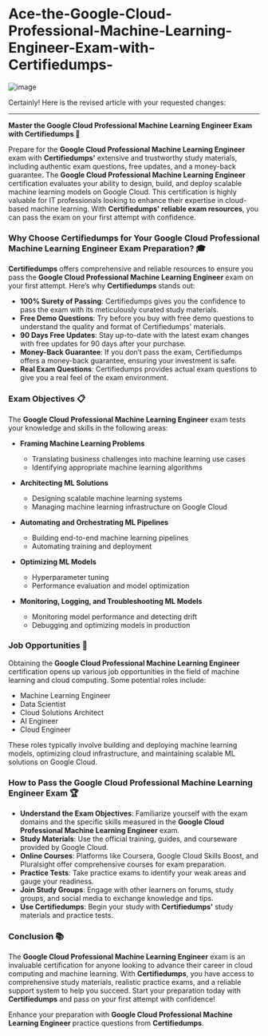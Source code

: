 # Ace-the-Google-Cloud-Professional-Machine-Learning-Engineer-Exam-with-Certifiedumps-
![image](https://github.com/user-attachments/assets/d997c489-84c3-4c95-a244-2b1a51ccd7db)

Certainly! Here is the revised article with your requested changes:

---

**Master the Google Cloud Professional Machine Learning Engineer Exam with Certifiedumps 🚀**

Prepare for the **Google Cloud Professional Machine Learning Engineer** exam with **Certifiedumps'** extensive and trustworthy study materials, including authentic exam questions, free updates, and a money-back guarantee. The **Google Cloud Professional Machine Learning Engineer** certification evaluates your ability to design, build, and deploy scalable machine learning models on Google Cloud. This certification is highly valuable for IT professionals looking to enhance their expertise in cloud-based machine learning. With **Certifiedumps' reliable exam resources**, you can pass the exam on your first attempt with confidence.

### **Why Choose Certifiedumps for Your Google Cloud Professional Machine Learning Engineer Exam Preparation? 🎓**

**Certifiedumps** offers comprehensive and reliable resources to ensure you pass the **Google Cloud Professional Machine Learning Engineer** exam on your first attempt. Here’s why **Certifiedumps** stands out:

- **100% Surety of Passing**: Certifiedumps gives you the confidence to pass the exam with its meticulously curated study materials.
- **Free Demo Questions**: Try before you buy with free demo questions to understand the quality and format of Certifiedumps' materials.
- **90 Days Free Updates**: Stay up-to-date with the latest exam changes with free updates for 90 days after your purchase.
- **Money-Back Guarantee**: If you don’t pass the exam, Certifiedumps offers a money-back guarantee, ensuring your investment is safe.
- **Real Exam Questions**: Certifiedumps provides actual exam questions to give you a real feel of the exam environment.

### **Exam Objectives 📋**

The **Google Cloud Professional Machine Learning Engineer** exam tests your knowledge and skills in the following areas:

- **Framing Machine Learning Problems**
  - Translating business challenges into machine learning use cases
  - Identifying appropriate machine learning algorithms

- **Architecting ML Solutions**
  - Designing scalable machine learning systems
  - Managing machine learning infrastructure on Google Cloud

- **Automating and Orchestrating ML Pipelines**
  - Building end-to-end machine learning pipelines
  - Automating training and deployment

- **Optimizing ML Models**
  - Hyperparameter tuning
  - Performance evaluation and model optimization

- **Monitoring, Logging, and Troubleshooting ML Models**
  - Monitoring model performance and detecting drift
  - Debugging and optimizing models in production

### **Job Opportunities 💼**

Obtaining the **Google Cloud Professional Machine Learning Engineer** certification opens up various job opportunities in the field of machine learning and cloud computing. Some potential roles include:

- Machine Learning Engineer
- Data Scientist
- Cloud Solutions Architect
- AI Engineer
- Cloud Engineer

These roles typically involve building and deploying machine learning models, optimizing cloud infrastructure, and maintaining scalable ML solutions on Google Cloud.

### **How to Pass the Google Cloud Professional Machine Learning Engineer Exam 🏆**

- **Understand the Exam Objectives**: Familiarize yourself with the exam domains and the specific skills measured in the **Google Cloud Professional Machine Learning Engineer** exam.
- **Study Materials**: Use the official training, guides, and courseware provided by Google Cloud.
- **Online Courses**: Platforms like Coursera, Google Cloud Skills Boost, and Pluralsight offer comprehensive courses for exam preparation.
- **Practice Tests**: Take practice exams to identify your weak areas and gauge your readiness.
- **Join Study Groups**: Engage with other learners on forums, study groups, and social media to exchange knowledge and tips.
- **Use Certifiedumps**: Begin your study with **Certifiedumps'** study materials and practice tests.

### **Conclusion 📚**

The **Google Cloud Professional Machine Learning Engineer** exam is an invaluable certification for anyone looking to advance their career in cloud computing and machine learning. With **Certifiedumps**, you have access to comprehensive study materials, realistic practice exams, and a reliable support system to help you succeed. Start your preparation today with **Certifiedumps** and pass on your first attempt with confidence!

Enhance your preparation with **Google Cloud Professional Machine Learning Engineer** practice questions from **Certifiedumps**.
